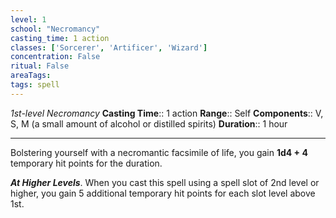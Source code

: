 ```yaml
---
level: 1
school: "Necromancy"
casting_time: 1 action
classes: ['Sorcerer', 'Artificer', 'Wizard']
concentration: False
ritual: False
areaTags: 
tags: spell
---
```


_1st-level Necromancy_
**Casting Time**:: 1 action
**Range**:: Self
**Components**:: V, S, M (a small amount of alcohol or distilled spirits)
**Duration**:: 1 hour

---

Bolstering yourself with a necromantic facsimile of life, you gain **1d4 + 4** temporary hit points for the duration.


**_At Higher Levels_**. When you cast this spell using a spell slot of 2nd level or higher, you gain 5 additional temporary hit points for each slot level above 1st.


